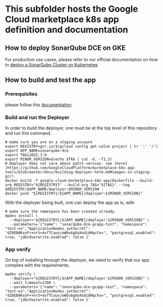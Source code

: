 # This subfolder hosts the Google Cloud marketplace k8s app definition and documentation

## How to deploy SonarQube DCE on GKE

For production use cases, please refer to our official documentation
on how to [deploy a SonarQube Cluster on Kubernetes](https://docs.sonarsource.com/sonarqube/latest/setup-and-upgrade/deploy-on-kubernetes/cluster/).

## How to build and test the app

### Prerequisites

please follow this [documentation](https://github.com/GoogleCloudPlatform/marketplace-k8s-app-tools/blob/master/docs/tool-prerequisites.md)

### Build and run the Deployer

In order to build the deployer, one must be at the top level of this repository
and run this command.

```shell
# make sure you are on a staging account
export REGISTRY=gcr.io/$(gcloud config get-value project | tr ':' '/')
export APP_NAME=sonarqube-dce
export TAG=2025.3.0
export MINOR_VERSION=$(echo $TAG | cut -d. -f1,2)
# Deployer does not care about patch version. see [here](https://github.com/GoogleCloudPlatform/marketplace-k8s-app-tools/blob/master/docs/building-deployer-helm.md#images-in-staging-gcr)
docker build -f google-cloud-marketplace-k8s-app/Dockerfile --build-arg REGISTRY="${REGISTRY}" --build-arg TAG="${TAG}" --tag $REGISTRY/$APP_NAME/deployer:$MINOR_VERSION .
docker push "${REGISTRY}/${APP_NAME}/deployer:${MINOR_VERSION}"
```

With the deployer being built, one can deploy the app as is, with

```shell
# make sure the namespace has been created already.
mpdev install \
  --deployer="${REGISTRY}/${APP_NAME}/deployer:${MINOR_VERSION}" \
  --parameters='{"name": "sonarqube-dce-gcapp-test", "namespace": "test-ns","ApplicationNodes.jwtSecret": "dZ0EB0KxnF++nr5+4vfTCaun/eWbv6gOoXodiAMqcFo=", "postgresql.enabled": true, "jdbcOverwrite.enabled": false }'
```

### App verify

On top of installing through the deployer, we need to verify that our app
complies with the requirements.

```shell
mpdev verify \
  --deployer="${REGISTRY}/${APP_NAME}/deployer:${MINOR_VERSION}" \
  --wait_timeout=1200 \
  --parameters='{"name": "sonarqube-dce-gcapp-test", "namespace": "test-ns","ApplicationNodes.jwtSecret": "dZ0EB0KxnF++nr5+4vfTCaun/eWbv6gOoXodiAMqcFo=", "postgresql.enabled": true, "jdbcOverwrite.enabled": false }'
```
